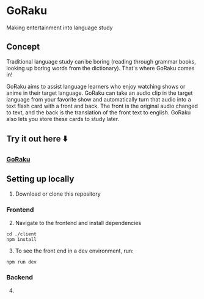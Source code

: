 # GoRaku

Making entertainment into language study

## Concept

Traditional language study can be boring (reading through grammar books, looking up boring words from the dictionary). That's where GoRaku comes in!

GoRaku aims to assist language learners who enjoy watching shows or anime in their target language. GoRaku can take an audio clip in the target language from your favorite show and automatically turn that audio into a text flash card with a front and back. The front is the original audio changed to text, and the back is the translation of the front text to english. GoRaku also lets you store these cards to study later.

## Try it out here ⬇️

### [GoRaku](https://goraku-kusp.onrender.com) 

## Setting up locally

1. Download or clone this repository

### Frontend

2. Navigate to the frontend and install dependencies
```console
cd ./client
npm install
```
3. To see the front end in a dev environment, run:
```console
npm run dev
```

### Backend

4. 
